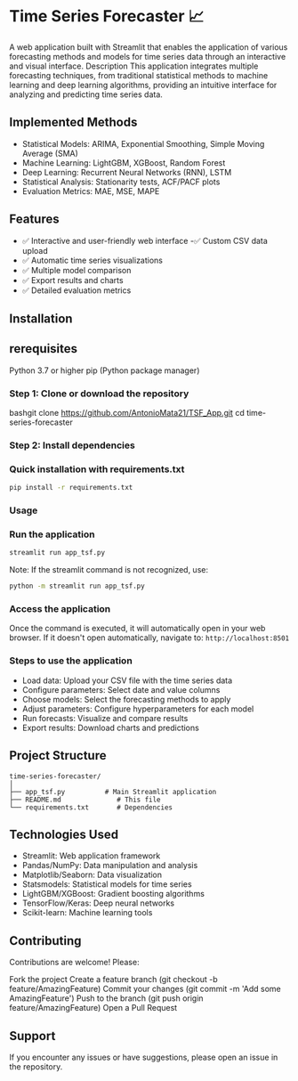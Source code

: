 # Time Series Forecaster 📈
A web application built with Streamlit that enables the application of various forecasting methods and models for time series data through an interactive and visual interface.
Description
This application integrates multiple forecasting techniques, from traditional statistical methods to machine learning and deep learning algorithms, providing an intuitive interface for analyzing and predicting time series data.

## Implemented Methods

- Statistical Models: ARIMA, Exponential Smoothing, Simple Moving Average (SMA)
- Machine Learning: LightGBM, XGBoost, Random Forest
- Deep Learning: Recurrent Neural Networks (RNN), LSTM
- Statistical Analysis: Stationarity tests, ACF/PACF plots
- Evaluation Metrics: MAE, MSE, MAPE

## Features
- ✅ Interactive and user-friendly web interface
 -✅ Custom CSV data upload
- ✅ Automatic time series visualizations
- ✅ Multiple model comparison
- ✅ Export results and charts
- ✅ Detailed evaluation metrics

## Installation
## rerequisites

Python 3.7 or higher
pip (Python package manager)

### Step 1: Clone or download the repository
bashgit clone https://github.com/AntonioMata21/TSF_App.git
cd time-series-forecaster
### Step 2: Install dependencies
### Quick installation with requirements.txt
```bash
pip install -r requirements.txt
```

### Usage
### Run the application
```bash 
streamlit run app_tsf.py
```
Note: If the streamlit command is not recognized, use:
```bash
python -m streamlit run app_tsf.py
```
### Access the application
Once the command is executed, it will automatically open in your web browser. If it doesn't open automatically, navigate to:
`http://localhost:8501`
### Steps to use the application

- Load data: Upload your CSV file with the time series data
- Configure parameters: Select date and value columns
- Choose models: Select the forecasting methods to apply
- Adjust parameters: Configure hyperparameters for each model
- Run forecasts: Visualize and compare results
- Export results: Download charts and predictions

## Project Structure
```
time-series-forecaster/
│
├── app_tsf.py          # Main Streamlit application
├── README.md              # This file
└── requirements.txt       # Dependencies

```

## Technologies Used

- Streamlit: Web application framework
- Pandas/NumPy: Data manipulation and analysis
- Matplotlib/Seaborn: Data visualization
- Statsmodels: Statistical models for time series
- LightGBM/XGBoost: Gradient boosting algorithms
- TensorFlow/Keras: Deep neural networks
- Scikit-learn: Machine learning tools

## Contributing
Contributions are welcome! Please:

Fork the project
Create a feature branch (git checkout -b feature/AmazingFeature)
Commit your changes (git commit -m 'Add some AmazingFeature')
Push to the branch (git push origin feature/AmazingFeature)
Open a Pull Request

## Support
If you encounter any issues or have suggestions, please open an issue in the repository.